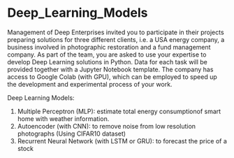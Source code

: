 # Deep_Learning_Models
Management of Deep Enterprises invited you to participate in their projects preparing solutions for three
 different clients, i.e. a USA energy company, a business involved in photographic restoration and a fund
 management company. As part of the team, you are asked to use your expertise to develop Deep Learning
 solutions in Python. Data for each task will be provided together with a Jupyter Notebook template.
 The company has access to Google Colab (with GPU), which can be employed to speed up the development
 and experimental process of your work.
 
 
Deep Learning Models:
 1. Multiple Perceptron (MLP): estimate total energy consumptionof smart home with weather information.
 2. Autoencoder (with CNN): to remove noise from low resolution photographs (Using CIFAR10 dataset)
 3. Recurrent Neural Network (with LSTM or GRU): to forecast the price of a stock


